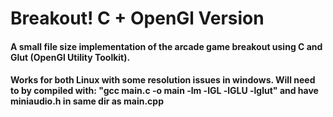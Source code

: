 <h1>Breakout! C + OpenGl Version</h1>
<h4>A small file size implementation of the arcade game breakout using C and Glut (OpenGl Utility Toolkit).</h4>
<h4>Works for both Linux with some resolution issues in windows. Will need to by compiled with: "gcc main.c -o main -lm -lGL -lGLU -lglut" and have miniaudio.h in same dir as main.cpp</h4>
